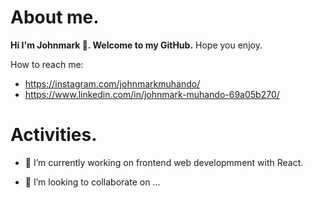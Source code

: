 # About me.
  <strong>Hi I'm Johnmark 👋. Welcome to my GitHub.</strong>
 Hope you enjoy.
 
 How to reach me:
 - https://instagram.com/johnmarkmuhando/
- https://www.linkedin.com/in/johnmark-muhando-69a05b270/
<!-- # Skills.
- ![Skills on C programming language](./images/rsz_c_programming_language_logo_hd_png_download__transparent_png_image_-_pngitem.jpg) -->

# Activities.
- 🔭 I’m currently working on frontend web developmment with React.

- 👯 I’m looking to collaborate on ...




<!--
**johnmark287/johnmark287** is a ✨ _special_ ✨ repository because its `README.md` (this file) appears on your GitHub profile.

Here are some ideas to get you started:

- 🌱 I’m currently learning ...
- 🤔 I’m looking for help with ...
- 💬 Ask me about ...
- 📫 How to reach me: ...
- 😄 Pronouns: ...
- ⚡ Fun fact: ...
-->
